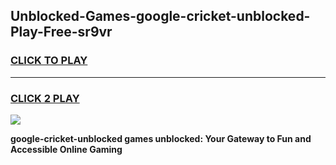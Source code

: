 
## Unblocked-Games-google-cricket-unblocked-Play-Free-sr9vr
<h3>
<a href="https://premium76.site?title=google-cricket-unblocked&ref=21A">CLICK TO PLAY</a></h3>
<hr>

<h3>
<a href="https://premium76.site?title=google-cricket-unblocked&ref=21A">CLICK 2 PLAY</a>
  
</h3>

<a href="https://premium76.site?title=google-cricket-unblocked&ref=21A"><img src="https://clearcache.store/games.png"></a>


**google-cricket-unblocked games unblocked: Your Gateway to Fun and Accessible Online Gaming**
